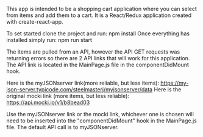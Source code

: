 This app is intended to be a shopping cart application where you can select from items and add them to a cart.
It is a React/Redux application created with create-react-app.

To set started clone the project and run: npm install
Once everything has installed simply run: npm run start

The items are pulled from an API, however the API GET requests was returning errors so there are 2 API links that will work for this application. The API link is located in the MainPage.js file in the componentDidMount hook.

Here is the myJSONserver link(more reliable, but less items): https://my-json-server.typicode.com/steelmasterj/myjsonserver/data
Here is the original mocki link (more items, but less reliable): https://api.mocki.io/v1/b8bead03

Use the myJSONserver link or the mocki link, whichever one is chosen will need to be inserted into the "componentDidMount" hook in the MainPage.js file.
The default API call is to myJSONserver.

